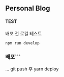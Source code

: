 ## Personal Blog

#### TEST
배포 전 로컬 테스트
```
npm run develop
```


### 배포```
... git push 후
yarn deploy
```
